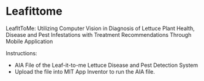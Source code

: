 # Leafittome
LeafItToMe: Utilizing Computer Vision in Diagnosis of Lettuce Plant Health, Disease and Pest Infestations with Treatment Recommendations Through Mobile Application

Instructions: 
- AIA File of the Leaf-it-to-me Lettuce Disease and Pest Detection System 
- Upload the file into MIT App Inventor to run the AIA file.
